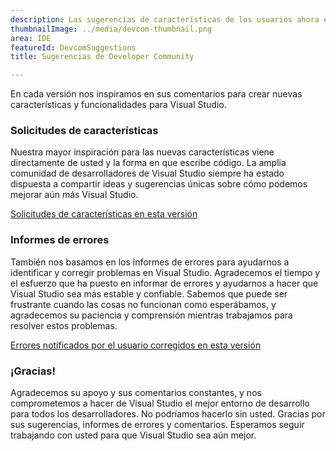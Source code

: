 ```yaml
---
description: Las sugerencias de características de los usuarios ahora están disponibles en Visual Studio.
thumbnailImage: ../media/devcom-thumbnail.png
area: IDE
featureId: DevcomSuggestions
title: Sugerencias de Developer Community

---
```



En cada versión nos inspiramos en sus comentarios para crear nuevas características y funcionalidades para Visual Studio.

### Solicitudes de características
Nuestra mayor inspiración para las nuevas características viene directamente de usted y la forma en que escribe código. La amplia comunidad de desarrolladores de Visual Studio siempre ha estado dispuesta a compartir ideas y sugerencias únicas sobre cómo podemos mejorar aún más Visual Studio.

[Solicitudes de características en esta versión](https://developercommunity.visualstudio.com/VisualStudio?q=%5BFixed+in%3A+Visual+Studio+2022+version+17.14%5D&ftype=idea&fTime=allTime)

### Informes de errores
También nos basamos en los informes de errores para ayudarnos a identificar y corregir problemas en Visual Studio. Agradecemos el tiempo y el esfuerzo que ha puesto en informar de errores y ayudarnos a hacer que Visual Studio sea más estable y confiable. Sabemos que puede ser frustrante cuando las cosas no funcionan como esperábamos, y agradecemos su paciencia y comprensión mientras trabajamos para resolver estos problemas.

[Errores notificados por el usuario corregidos en esta versión](https://developercommunity.visualstudio.com/VisualStudio?q=%5BFixed+in%3A+Visual+Studio+2022+version+17.14%5D&ftype=problem&fTime=allTime)

### ¡Gracias!
Agradecemos su apoyo y sus comentarios constantes, y nos comprometemos a hacer de Visual Studio el mejor entorno de desarrollo para todos los desarrolladores. No podríamos hacerlo sin usted. Gracias por sus sugerencias, informes de errores y comentarios. Esperamos seguir trabajando con usted para que Visual Studio sea aún mejor.
